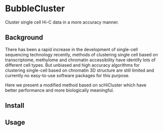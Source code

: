 # BubbleCluster
Cluster single cell Hi-C data in a more accuracy manner.

## Background

There has been a rapid increase in the development of single-cell sequencing technology recently, methods of clustering single cell based on transcriptome, methylome and chromatin accessibility have identify lots of different cell types. But unbiased and high accuracy algorithms for clustering single-cell based on chromatin 3D structure are still limited and currently no easy-to-use software packages for this purpose.

Here we present a modified  method based on scHiCluster which have better performance and more biologically meaningful.

## Install

## Usage



